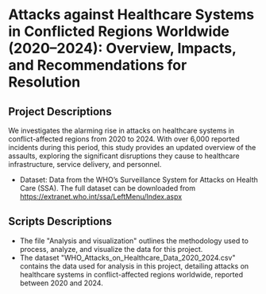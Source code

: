 # Attacks against Healthcare Systems in Conflicted Regions Worldwide (2020–2024): Overview, Impacts, and Recommendations for Resolution

## Project Descriptions
We investigates the alarming rise in attacks on healthcare systems in conflict-affected regions from 2020 to 2024. With over 6,000 reported incidents during this period, this study provides an updated overview of the assaults, exploring the significant disruptions they cause to healthcare infrastructure, service delivery, and personnel.

- Dataset: Data from the WHO’s Surveillance System for Attacks on Health Care (SSA). The full dataset can be downloaded from https://extranet.who.int/ssa/LeftMenu/Index.aspx

## Scripts Descriptions
- The file "Analysis and visualization" outlines the methodology used to process, analyze, and visualize the data for this project.
- The dataset "WHO_Attacks_on_Healthcare_Data_2020_2024.csv" contains the data used for analysis in this project, detailing attacks on healthcare systems in conflict-affected regions worldwide, reported between 2020 and 2024.

